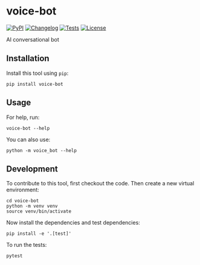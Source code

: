 # voice-bot

[![PyPI](https://img.shields.io/pypi/v/voice-bot.svg)](https://pypi.org/project/voice-bot/)
[![Changelog](https://img.shields.io/github/v/release/helloworld/voice-bot?include_prereleases&label=changelog)](https://github.com/helloworld/voice-bot/releases)
[![Tests](https://github.com/helloworld/voice-bot/workflows/Test/badge.svg)](https://github.com/helloworld/voice-bot/actions?query=workflow%3ATest)
[![License](https://img.shields.io/badge/license-Apache%202.0-blue.svg)](https://github.com/helloworld/voice-bot/blob/master/LICENSE)

AI conversational bot

## Installation

Install this tool using `pip`:

    pip install voice-bot

## Usage

For help, run:

    voice-bot --help

You can also use:

    python -m voice_bot --help

## Development

To contribute to this tool, first checkout the code. Then create a new virtual environment:

    cd voice-bot
    python -m venv venv
    source venv/bin/activate

Now install the dependencies and test dependencies:

    pip install -e '.[test]'

To run the tests:

    pytest
